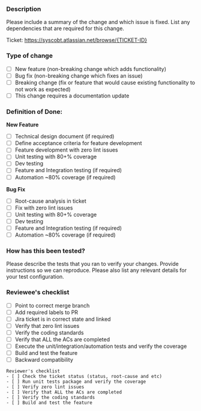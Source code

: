 ### Description

Please include a summary of the change and which issue is fixed. List any dependencies that are required for this change.

Ticket: https://syscobt.atlassian.net/browse/{TICKET-ID}

### Type of change

- [ ] New feature (non-breaking change which adds functionality)
- [ ] Bug fix (non-breaking change which fixes an issue)
- [ ] Breaking change (fix or feature that would cause existing functionality to not work as expected)
- [ ] This change requires a documentation update

### Definition of Done:

**New Feature**

- [ ] Technical design document (if required)
- [ ] Define acceptance criteria for feature development
- [ ] Feature development with zero lint issues
- [ ] Unit testing with 80+% coverage
- [ ] Dev testing
- [ ] Feature and Integration testing (if required)
- [ ] Automation ~80% coverage (if required)

**Bug Fix**

- [ ] Root-cause analysis in ticket
- [ ] Fix with zero lint issues
- [ ] Unit testing with 80+% coverage
- [ ] Dev testing
- [ ] Feature and Integration testing (if required)
- [ ] Automation ~80% coverage (if required)

### How has this been tested?

Please describe the tests that you ran to verify your changes. Provide instructions so we can reproduce.
Please also list any relevant details for your test configuration.

### Reviewee's checklist

- [ ] Point to correct merge branch
- [ ] Add required labels to PR
- [ ] Jira ticket is in correct state and linked
- [ ] Verify that zero lint issues
- [ ] Verify the coding standards
- [ ] Verify that ALL the ACs are completed
- [ ] Execute the unit/integration/automation tests and verify the coverage
- [ ] Build and test the feature
- [ ] Backward compatibility

```
Reviewer's checklist
- [ ] Check the ticket status (status, root-cause and etc)
- [ ] Run unit tests package and verify the coverage
- [ ] Verify zero lint issues
- [ ] Verify that ALL the ACs are completed
- [ ] Verify the coding standards
- [ ] Build and test the feature
```

